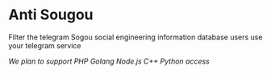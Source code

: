 # Anti Sougou
Filter the telegram Sogou social engineering information database users use your telegram service

*We plan to support PHP Golang Node.js C++ Python access*
